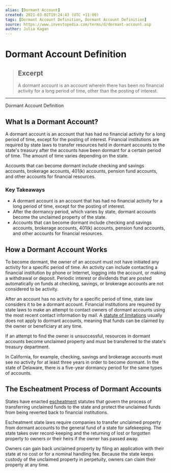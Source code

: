 ```yaml
---
alias: [Dormant Account]
created: 2021-03-02T19:24:43 (UTC +11:00)
tags: [Dormant Account Definition, Dormant Account Definition]
source: https://www.investopedia.com/terms/d/dormant-account.asp
author: Julia Kagan
---
```


# Dormant Account Definition

> ## Excerpt
> A dormant account is an account wherein there has been no financial activity for a long period of time, other than the posting of interest.

---

Dormant Account Definition
## What Is a Dormant Account?

A dormant account is an account that has had no financial activity for a long period of time, except for the posting of interest. Financial institutions are required by state laws to transfer resources held in dormant accounts to the state's treasury after the accounts have been dormant for a certain period of time. The amount of time varies depending on the state.

Accounts that can become dormant include checking and savings accounts, brokerage accounts, 401(k) accounts, pension fund accounts, and other accounts for financial resources.

### Key Takeaways

-   A dormant account is an account that has had no financial activity for a long period of time, except for the posting of interest.
-   After the dormancy period, which varies by state, dormant accounts become the unclaimed property of the state.
-   Accounts that can become dormant include checking and savings accounts, brokerage accounts, 401(k) accounts, pension fund accounts, and other accounts for financial resources.

## How a Dormant Account Works

To become dormant, the owner of an account must not have initiated any activity for a specific period of time. An activity can include contacting a financial institution by phone or Internet, logging into the account, or making a withdrawal or deposit. Periodic interest or dividends that are posted automatically on funds at checking, savings, or brokerage accounts are not considered to be activity.

After an account has no activity for a specific period of time, state law considers it to be a dormant account. Financial institutions are required by state laws to make an attempt to contact owners of dormant accounts using the most recent contact information by mail. A [statute of limitations](https://www.investopedia.com/terms/s/statute-of-limitations.asp) usually does not apply to dormant accounts, meaning that funds can be claimed by the owner or beneficiary at any time.

If an attempt to find the owner is unsuccessful, resources in dormant accounts become unclaimed property and must be transferred to the state's treasury department.

In California, for example, checking, savings and brokerage accounts must see no activity for at least three years in order to become dormant. In the state of Delaware, there is a five-year dormancy period for the same types of accounts.

## The Escheatment Process of Dormant Accounts

States have enacted [escheatment](https://www.investopedia.com/terms/e/escheat.asp) statutes that govern the process of transferring unclaimed funds to the state and protect the unclaimed funds from being reverted back to financial institutions.

Escheatment state laws require companies to transfer unclaimed property from dormant accounts to the general fund of a state for safekeeping. The state takes over record-keeping and the returning of lost or forgotten property to owners or their heirs if the owner has passed away.

Owners can gain back unclaimed property by filing an application with their state at no cost or for a nominal handling fee. Because the state keeps custody of the unclaimed property in perpetuity, owners can claim their property at any time.
